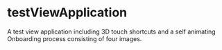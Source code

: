 # testViewApplication
A test view application including 3D touch shortcuts and a self animating Onboarding process consisting of four images.

